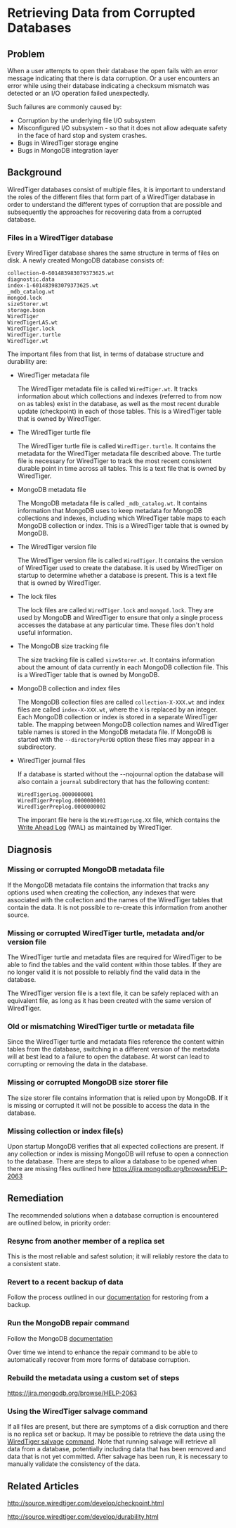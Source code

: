 # Retrieving Data from Corrupted Databases

## Problem

When a user attempts to open their database the open fails with an error message indicating that there is data corruption. Or a user encounters an error while using their database indicating a checksum mismatch was detected or an I/O operation failed unexpectedly.

Such failures are commonly caused by:
* Corruption by the underlying file I/O subsystem
* Misconfigured I/O subsystem - so that it does not allow adequate safety in the face of hard stop and system crashes.
* Bugs in WiredTiger storage engine
* Bugs in MongoDB integration layer

## Background

WiredTiger databases consist of multiple files, it is important to understand the roles of the different files that form part of a WiredTiger database in order to understand the different types of corruption that are possible and subsequently the approaches for recovering data from a corrupted database.

### Files in a WiredTiger database

Every WiredTiger database shares the same structure in terms of files on disk. A newly created MongoDB database consists of:

```
collection-0-601483983079373625.wt
diagnostic.data
index-1-601483983079373625.wt
_mdb_catalog.wt
mongod.lock
sizeStorer.wt
storage.bson
WiredTiger
WiredTigerLAS.wt
WiredTiger.lock
WiredTiger.turtle
WiredTiger.wt
```

The important files from that list, in terms of database structure and durability are:

* WiredTiger metadata file

  The WiredTiger metadata file is called `WiredTiger.wt`. It tracks information about which collections and indexes (referred to from now on as tables) exist in the database, as well as the most recent durable update (checkpoint) in each of those tables. This is a WiredTiger table that is owned by WiredTiger.

* The WiredTiger turtle file

  The WiredTiger turtle file is called `WiredTiger.turtle`. It contains the metadata for the WiredTiger metadata file described above. The turtle file is necessary for WiredTiger to track the most recent consistent durable point in time across all tables. This is a text file that is owned by WiredTiger.

* MongoDB metadata file

  The MongoDB metadata file is called `_mdb_catalog.wt`. It contains information that MongoDB uses to keep metadata for MongoDB collections and indexes, including which WiredTiger table maps to each MongoDB collection or index. This is a WiredTiger table that is owned by MongoDB.

* The WiredTiger version file

  The WiredTiger version file is called `WiredTiger`. It contains the version of WiredTiger used to create the database. It is used by WiredTiger on startup to determine whether a database is present. This is a text file that is owned by WiredTiger.

* The lock files

  The lock files are called `WiredTiger.lock` and `mongod.lock`. They are used by MongoDB and WiredTiger to ensure that only a single process accesses the database at any particular time. These files don't hold useful information.

* The MongoDB size tracking file

  The size tracking file is called `sizeStorer.wt`. It contains information about the amount of data currently in each MongoDB collection file. This is a WiredTiger table  that is owned by MongoDB.

* MongoDB collection and index files

  The MongoDB collection files are called `collection-X-XXX.wt` and index files are called `index-X-XXX.wt`, where the `X` is replaced by an integer. Each MongoDB collection or index is stored in a separate WiredTiger table. The mapping between MongoDB collection names and WiredTiger table names is stored in the MongoDB metadata file. If MongoDB is started with the `--directoryPerDB` option these files may appear in a subdirectory.

* WiredTiger journal files

  If a database is started without the --nojournal option the database will also contain a `journal` subdirectory that has the following content:

  ```
  WiredTigerLog.0000000001
  WiredTigerPreplog.0000000001
  WiredTigerPreplog.0000000002
  ```

  The imporant file here is the `WiredTigerLog.XX` file, which contains the [Write Ahead Log](https://en.wikipedia.org/wiki/Write-ahead_logging) (WAL) as maintained by WiredTiger.

## Diagnosis

### Missing or corrupted MongoDB metadata file

If the MongoDB metadata file contains the information that tracks any options used when creating the collection, any indexes that were associated with the collection and the names of the WiredTiger tables that contain the data. It is not possible to re-create this information from another source.

### Missing or corrupted WiredTiger turtle, metadata and/or version file

The WiredTiger turtle and metadata files are required for WiredTiger to be able to find the tables and the valid content within those tables. If they are no longer valid it is not possible to reliably find the valid data in the database.

The WiredTiger version file is a text file, it can be safely replaced with an equivalent file, as long as it has been created with the same version of WiredTiger.

### Old or mismatching WiredTiger turtle or metadata file

Since the WiredTiger turtle and metadata files reference the content within tables from the database, switching in a different version of the metadata will at best lead to a failure to open the database. At worst can lead to corrupting or removing the data in the database.

### Missing or corrupted MongoDB size storer file

The size storer file contains information that is relied upon by MongoDB. If it is missing or corrupted it will not be possible to access the data in the database.

### Missing collection or index file(s)

Upon startup MongoDB verifies that all expected collections are present. If any collection or index is missing MongoDB will refuse to open a connection to the database. There are steps to allow a database to be opened when there are missing files outlined here https://jira.mongodb.org/browse/HELP-2063

## Remediation

The recommended solutions when a database corruption is encountered are outlined below, in priority order:

### Resync from another member of a replica set

This is the most reliable and safest solution; it will reliably restore the data to a consistent state.

### Revert to a recent backup of data

Follow the process outlined in our [documentation](https://docs.mongodb.com/v3.2/core/backups/) for restoring from a backup.

### Run the MongoDB repair command

Follow the MongoDB [documentation](https://docs.mongodb.com/manual/reference/method/db.repairDatabase/)

Over time we intend to enhance the repair command to be able to automatically recover from more forms of database corruption.

### Rebuild the metadata using a custom set of steps

https://jira.mongodb.org/browse/HELP-2063

### Using the WiredTiger salvage command

If all files are present, but there are symptoms of a disk corruption and there is no replica set or backup. It may be possible to retrieve the data using the [WiredTiger salvage](http://source.wiredtiger.com/develop/struct_w_t___s_e_s_s_i_o_n.html#ab3399430e474f7005bd5ea20e6ec7a8e) [command](http://source.wiredtiger.com/develop/command_line.html#util_salvage). Note that running salvage will retrieve all data from a database, potentially including data that has been removed and data that is not yet committed. After salvage has been run, it is necessary to manually validate the consistency of the data.

## Related Articles

http://source.wiredtiger.com/develop/checkpoint.html

http://source.wiredtiger.com/develop/durability.html
